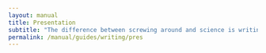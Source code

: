 ```yaml
---
layout: manual
title: Presentation
subtitle: "The difference between screwing around and science is writing it down. -- Adam Savage"
permalink: /manual/guides/writing/pres
---
```



